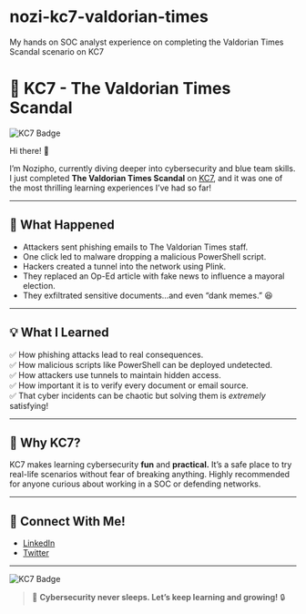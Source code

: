 # nozi-kc7-valdorian-times
My hands on SOC analyst experience on completing the Valdorian Times Scandal scenario on KC7
# 🚀 KC7 - The Valdorian Times Scandal

![KC7 Badge](https://img.shields.io/badge/KC7-Completed-brightgreen?style=for-the-badge&logo=hackthebox)


Hi there! 👋  

I’m Nozipho, currently diving deeper into cybersecurity and blue team skills. I just completed **The Valdorian Times Scandal** on [KC7](https://kc7cyber.com), and it was one of the most thrilling learning experiences I’ve had so far!

---

## 📰 What Happened

- Attackers sent phishing emails to The Valdorian Times staff.
- One click led to malware dropping a malicious PowerShell script.
- Hackers created a tunnel into the network using Plink.
- They replaced an Op-Ed article with fake news to influence a mayoral election.
- They exfiltrated sensitive documents…and even “dank memes.” 😆

---

## 💡 What I Learned

✅ How phishing attacks lead to real consequences.  
✅ How malicious scripts like PowerShell can be deployed undetected.  
✅ How attackers use tunnels to maintain hidden access.  
✅ How important it is to verify every document or email source.  
✅ That cyber incidents can be chaotic but solving them is *extremely* satisfying!

---

## 🎯 Why KC7?

KC7 makes learning cybersecurity **fun** and **practical.** It’s a safe place to try real-life scenarios without fear of breaking anything. Highly recommended for anyone curious about working in a SOC or defending networks.

---

## 🔗 Connect With Me!

- [LinkedIn](https://www.linkedin.com/in/nozipho-m-984582b1)  
- [Twitter](https://x.com/mtshalizipzip) 

---
![KC7 Badge](https://img.shields.io/badge/KC7-Completed-brightgreen?style=for-the-badge&logo=hackthebox)


> 🚨 **Cybersecurity never sleeps. Let’s keep learning and growing!** 🔒

